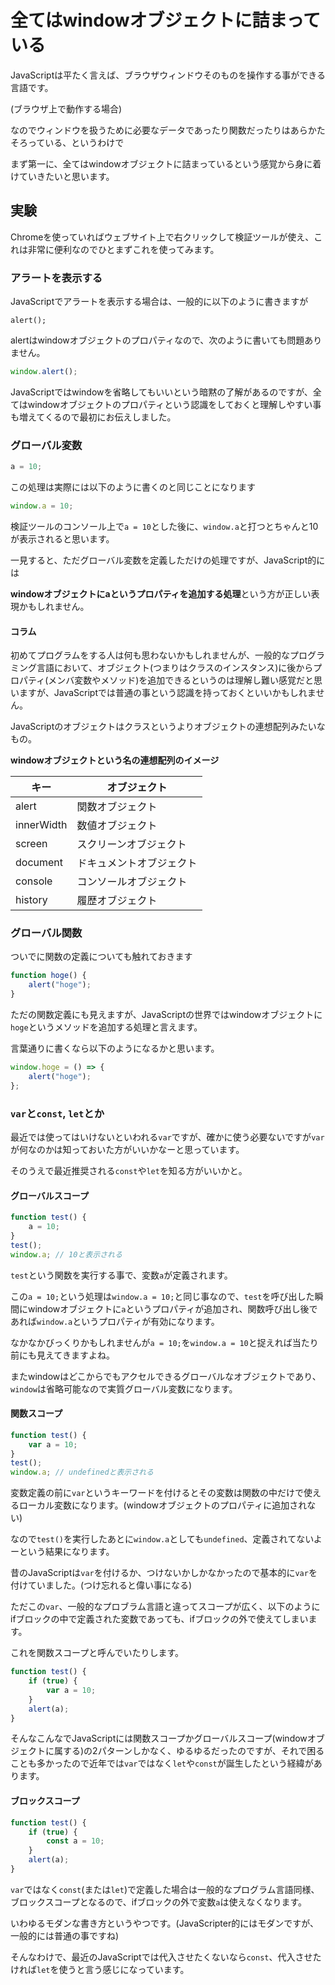 # 全てはwindowオブジェクトに詰まっている

JavaScriptは平たく言えば、ブラウザウィンドウそのものを操作する事ができる言語です。

(ブラウザ上で動作する場合)



なのでウィンドウを扱うために必要なデータであったり関数だったりはあらかたそろっている、というわけで

まず第一に、全てはwindowオブジェクトに詰まっているという感覚から身に着けていきたいと思います。



## 実験

Chromeを使っていればウェブサイト上で右クリックして検証ツールが使え、これは非常に便利なのでひとまずこれを使ってみます。



### アラートを表示する

JavaScriptでアラートを表示する場合は、一般的に以下のように書きますが

```
alert();
```

alertはwindowオブジェクトのプロパティなので、次のように書いても問題ありません。

```js
window.alert();
```



JavaScriptではwindowを省略してもいいという暗黙の了解があるのですが、全てはwindowオブジェクトのプロパティという認識をしておくと理解しやすい事も増えてくるので最初にお伝えしました。



### グローバル変数

```js
a = 10;
```

この処理は実際には以下のように書くのと同じことになります

```js
window.a = 10;
```



検証ツールのコンソール上で`a = 10`とした後に、`window.a`と打つとちゃんと10が表示されると思います。



一見すると、ただグローバル変数を定義しただけの処理ですが、JavaScript的には

**windowオブジェクトにaというプロパティを追加する処理**という方が正しい表現かもしれません。



#### コラム

初めてプログラムをする人は何も思わないかもしれませんが、一般的なプログラミング言語において、オブジェクト(つまりはクラスのインスタンス)に後からプロパティ(メンバ変数やメソッド)を追加できるというのは理解し難い感覚だと思いますが、JavaScriptでは普通の事という認識を持っておくといいかもしれません。

JavaScriptのオブジェクトはクラスというよりオブジェクトの連想配列みたいなもの。



**windowオブジェクトという名の連想配列のイメージ**

| キー       | オブジェクト             |
| ---------- | ------------------------ |
| alert      | 関数オブジェクト         |
| innerWidth | 数値オブジェクト         |
| screen     | スクリーンオブジェクト   |
| document   | ドキュメントオブジェクト |
| console    | コンソールオブジェクト   |
| history    | 履歴オブジェクト         |



### グローバル関数

ついでに関数の定義についても触れておきます

```js
function hoge() {
    alert("hoge");
}
```

ただの関数定義にも見えますが、JavaScriptの世界ではwindowオブジェクトに`hoge`というメソッドを追加する処理と言えます。

言葉通りに書くなら以下のようになるかと思います。

```js
window.hoge = () => {
    alert("hoge");
};
```



### `var`と`const`, `let`とか

最近では使ってはいけないといわれる`var`ですが、確かに使う必要ないですが`var`が何なのかは知っておいた方がいいかなーと思っています。

そのうえで最近推奨される`const`や`let`を知る方がいいかと。



#### グローバルスコープ

```js
function test() {
    a = 10;
}
test();
window.a; // 10と表示される
```

`test`という関数を実行する事で、変数`a`が定義されます。



この`a = 10;`という処理は`window.a = 10;`と同じ事なので、`test`を呼び出した瞬間にwindowオブジェクトに`a`というプロパティが追加され、関数呼び出し後であれば`window.a`というプロパティが有効になります。



なかなかびっくりかもしれませんが`a = 10;`を`window.a = 10`と捉えれば当たり前にも見えてきますよね。



またwindowはどこからでもアクセルできるグローバルなオブジェクトであり、`window`は省略可能なので実質グローバル変数になります。



#### 関数スコープ

```js
function test() {
    var a = 10;
}
test();
window.a; // undefinedと表示される
```



変数定義の前に`var`というキーワードを付けるとその変数は関数の中だけで使えるローカル変数になります。(windowオブジェクトのプロパティに追加されない)

なので`test()`を実行したあとに`window.a`としても`undefined`、定義されてないよーという結果になります。

昔のJavaScriptは`var`を付けるか、つけないかしかなかったので基本的に`var`を付けていました。(つけ忘れると偉い事になる)

ただこの`var`、一般的なプロブラム言語と違ってスコープが広く、以下のようにifブロックの中で定義された変数であっても、ifブロックの外で使えてしまいます。

これを関数スコープと呼んでいたりします。

```js
function test() {
    if (true) {
        var a = 10;
    }
	alert(a);
}
```



そんなこんなでJavaScriptには関数スコープかグローバルスコープ(windowオブジェクトに属する)の2パターンしかなく、ゆるゆるだったのですが、それで困ることも多かったので近年では`var`ではなく`let`や`const`が誕生したという経緯があります。



#### ブロックスコープ

```js
function test() {
	if (true) {
		const a = 10;
	}
	alert(a);
}
```

`var`ではなく`const`(または`let`)で定義した場合は一般的なプログラム言語同様、ブロックスコープとなるので、ifブロックの外で変数`a`は使えなくなります。

いわゆるモダンな書き方というやつです。(JavaScripter的にはモダンですが、一般的には普通の事ですね)

そんなわけで、最近のJavaScriptでは代入させたくないなら`const`、代入させたければ`let`を使うと言う感じになっています。